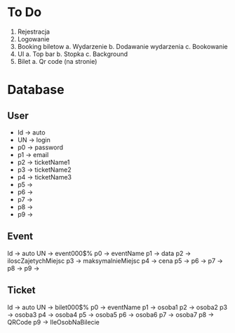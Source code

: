 # To Do
1. Rejestracja
2. Logowanie
3. Booking biletow
a. Wydarzenie
b. Dodawanie wydarzenia
c. Bookowanie
4. UI
a. Top bar
b. Stopka
c. Background
5. Bilet
a. Qr code (na stronie)

# Database

## User
- Id -> auto
- UN -> login
- p0 -> password
- p1 -> email
- p2 -> ticketName1
- p3 -> ticketName2
- p4 -> ticketName3
- p5 -> 
- p6 ->
- p7 -> 
- p8 ->
- p9 ->

## Event
Id -> auto
UN -> event000$%
p0 -> eventName
p1 -> data
p2 -> iloscZajetychMiejsc
p3 -> maksymalnieMiejsc
p4 -> cena
p5 ->
p6 ->
p7 -> 
p8 ->
p9 ->

## Ticket
Id -> auto
UN -> bilet000$%
p0 -> eventName
p1 -> osoba1
p2 -> osoba2
p3 -> osoba3
p4 -> osoba4
p5 -> osoba5
p6 -> osoba6
p7 -> osoba7
p8 -> QRCode
p9 -> IleOsobNaBilecie
